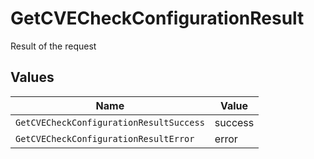 # GetCVECheckConfigurationResult

Result of the request


## Values

| Name                                    | Value                                   |
| --------------------------------------- | --------------------------------------- |
| `GetCVECheckConfigurationResultSuccess` | success                                 |
| `GetCVECheckConfigurationResultError`   | error                                   |